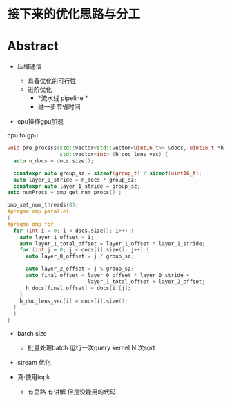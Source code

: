 # 接下来的优化思路与分工

# Abstract

* 压缩通信
  * 具备优化的可行性
  * 进阶优化
    * *流水线 pipeline *
    * 进一步节省时间


* cpu操作gpu加速

cpu  to gpu
```cpp
void pre_process(std::vector<std::vector<uint16_t>> &docs, uint16_t *h_docs,
                 std::vector<int> &h_doc_lens_vec) {
  auto n_docs = docs.size();

  constexpr auto group_sz = sizeof(group_t) / sizeof(uint16_t);
  auto layer_0_stride = n_docs * group_sz;
  constexpr auto layer_1_stride = group_sz;
auto numProcs = omp_get_num_procs() ;

omp_set_num_threads(8);
#pragma omp parallel
{
#pragma omp for 
  for (int i = 0; i < docs.size(); i++) {
    auto layer_1_offset = i;
    auto layer_1_total_offset = layer_1_offset * layer_1_stride;
    for (int j = 0; j < docs[i].size(); j++) {
      auto layer_0_offset = j / group_sz;

      auto layer_2_offset = j % group_sz;
      auto final_offset = layer_0_offset * layer_0_stride +
                          layer_1_total_offset + layer_2_offset;
      h_docs[final_offset] = docs[i][j];
    }
    h_doc_lens_vec[i] = docs[i].size();
  }
  }
}

```


* batch size 
  * 批量处理batch 运行一次query kernel   N 次sort


* stream 优化


* 真·使用topk
  * 有思路 有讲解 但是没能用的代码
